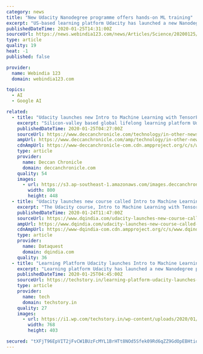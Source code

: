 ```yaml
---
category: news
title: "New Udacity Nanodegree programme offers hands-on ML training"
excerpt: "US-based learning platform Udacity has launched a new Nanodegree programme titled 'Intro to Machine Learning with TensorFlow' that offers practitioner-level skills in new-generation Machine Learning (ML) through hands-on projects. Developed by Google, TensorFlow is a deep learning framework that is widely used for creating ML models powered by ..."
publishedDateTime: 2020-01-25T14:31:00Z
sourceUrl: https://news.webindia123.com/news/Articles/Science/20200125/3495220.html
type: article
quality: 19
heat: -1
published: false

provider:
  name: Webindia 123
  domain: webindia123.com

topics:
  - AI
  - Google AI

related:
  - title: "Udacity launches new Intro to Machine Learning with TensorFlow Nanodegree program"
    excerpt: "Silicon-valley based global lifelong learning platform Udacity recently announced the launch of its new Nanodegree program: Intro to Machine Learning with TensorFlow. The next-generation program in machine learning (ML) introduces learners to the fundamentals of Machine Learning in a way that is effective and engaging at the same time."
    publishedDateTime: 2020-01-25T04:27:00Z
    sourceUrl: https://www.deccanchronicle.com/technology/in-other-news/250120/udacity-launches-new-intro-to-machine-learning-with-tensorflow-nanodeg.html
    ampUrl: https://www.deccanchronicle.com/amp/technology/in-other-news/250120/udacity-launches-new-intro-to-machine-learning-with-tensorflow-nanodeg.html
    cdnAmpUrl: https://www-deccanchronicle-com.cdn.ampproject.org/c/s/www.deccanchronicle.com/amp/technology/in-other-news/250120/udacity-launches-new-intro-to-machine-learning-with-tensorflow-nanodeg.html
    type: article
    provider:
      name: Deccan Chronicle
      domain: deccanchronicle.com
    quality: 54
    images:
      - url: https://s3.ap-southeast-1.amazonaws.com/images.deccanchronicle.com/dc-Cover-uite3ht17d3qokiucq4k6ha7u0-20200125095642.Medi.jpeg
        width: 800
        height: 448
  - title: "Udacity launches new course called Intro to Machine Learning with TensorFlow"
    excerpt: "The Udacity course, Intro to Machine Learning with TensorFlow, includes areas like manipulating data, supervised and unsupervised learning, and deep learning Udacity announced the launch of its new Nanodegree program: Intro to Machine Learning with TensorFlow. The next-generation program in machine learning (ML) introduces learners to the ..."
    publishedDateTime: 2020-01-24T11:47:00Z
    sourceUrl: https://www.dqindia.com/udacity-launches-new-course-called-intro-machine-learning-tensorflow/
    ampUrl: https://www.dqindia.com/udacity-launches-new-course-called-intro-machine-learning-tensorflow/amp/
    cdnAmpUrl: https://www-dqindia-com.cdn.ampproject.org/c/s/www.dqindia.com/udacity-launches-new-course-called-intro-machine-learning-tensorflow/amp/
    type: article
    provider:
      name: Dataquest
      domain: dqindia.com
    quality: 36
  - title: "Learning Platform Udacity launches Intro to Machine Learning with TensorFlow Nanodegree program"
    excerpt: "Learning platform Udacity has launched a new Nanodegree program : Intro to Machine Learning with TensorFlow. The Nanodegree program incorporates advanced areas such as manipulating data, supervised & unsupervised learning, along with deep learning."
    publishedDateTime: 2020-01-25T04:45:00Z
    sourceUrl: https://techstory.in/learning-platform-udacity-launches-intro-to-machine-learning-with-tensorflow-nanodegree-program-2020/
    type: article
    provider:
      name: tech
      domain: techstory.in
    quality: 27
    images:
      - url: https://i1.wp.com/techstory.in/wp-content/uploads/2020/01/Udacity.jpg?fit=768%2C403&#038;ssl=1
        width: 768
        height: 403

secured: "tXFjT96EpVIT2jFvCW1BUzFcMYL1BrHTt8NOd5Sfek09Rd6qZZ9GdOpEBHtioGuQHd5jb0/XfQD7aNltUShqypaUurT51bw07wtuM9zSYTuAkr6zc/8X+98d2zsufVBkrG3PmBnTF4yXCR21Xzlj98mvIBpD6Zf2JlUrqkQSkrIihzzDcD0DPq2rHrBJUmSbtweSK1jTZvSMYFpimJHlH5Ba4D1GE0XFL3t/UTOEu8pgraDdSNKeiFlmb36Q+0kwRdBwwgdmFbUKf/RW2RYSf3n6fwZdlGOlA3wliFte91Xu2yxdOmCPSD+obviek8CE;Z8DAT7bpKttVMWs+ZtO3vQ=="
---
```


